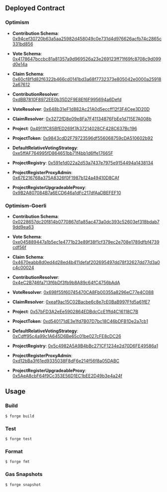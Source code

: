 
## Deployed Contract

### Optimism
* **Contribution Schema**: [0x94cef30720b63a5aa25982d458049c0e731d4d976626acfb74c2865c331bd856](https://optimism.easscan.org/schema/view/0x94cef30720b63a5aa25982d458049c0e731d4d976626acfb74c2865c331bd856)
* **Vote Schema**: [0x4178647bccbc81a81357a9d969526a23e269123ff71f69fc8708c9d099d0e14a](https://optimism.easscan.org/schema/view/0x4178647bccbc81a81357a9d969526a23e269123ff71f69fc8708c9d099d0e14a)
* **Claim Schema**: [0x60cf8f1d82f6322b466cd0141bd3a68f7732373e805042e0000a259182a67612](https://optimism.easscan.org/schema/view/0x60cf8f1d82f6322b466cd0141bd3a68f7732373e805042e0000a259182a67612)


* **ContributionResolver**: [0xdBB7810F8972EE0b35D2F9E8Ef6F995694a6Defd](https://optimistic.etherscan.io/address/0xdBB7810F8972EE0b35D2F9E8Ef6F995694a6Defd)
* **VoteResolver**: [0x648b31eF1d882Ac21A0d5eccff12f3F4Cee3D20D](https://optimistic.etherscan.io/address/0x648b31eF1d882Ac21A0d5eccff12f3F4Cee3D20D)
* **ClaimResolver**: [0x3272fD8e09e8Fa7F41134876FbEe1d715E7A008b](https://optimistic.etherscan.io/address/0x3272fD8e09e8Fa7F41134876FbEe1d715E7A008b)
* **Project**: [0x4911fC85BfED269f7A37214028CF428C637Bc196](https://optimistic.etherscan.io/address/0x4911fC85BfED269f7A37214028CF428C637Bc196)
* **ProjectToken**: [0x9843cdD2F79723596df556068759cDA510602b92](https://optimistic.etherscan.io/address/0x9843cdD2F79723596df556068759cDA510602b92)
* **DefaultRelativeVotingStrategy**: [0xe5ffAF764995fD864651bb71f4bb1d6ffe17665F](https://optimistic.etherscan.io/address/0xe5ffAF764995fD864651bb71f4bb1d6ffe17665F)
* **ProjectRegistry**: [0x591e1d022a2d53a7437e7975e9154494a1438134](https://optimistic.etherscan.io/address/0x591e1d022a2d53a7437e7975e9154494a1438134)
* **ProjectRegisterProxyAdmin**: [0x67E216768a375A8326f0F1987b124a49410D8CAf](https://optimistic.etherscan.io/address/0x67E216768a375A8326f0F1987b124a49410D8CAf)
* **ProjectRegisterUpgradeableProxy**: [0x9B2A807084B7a6ECD646a1dFc217dfAaDBEFEF10](https://optimistic.etherscan.io/address/0x9B2A807084B7a6ECD646a1dFc217dfAaDBEFEF10)

### Optimism-Goerli
* **Contribution Schema**: [0x0228657dc20f814b0770867d1a85ac473a0dc393c52603ef318bdab79dd9ea63](https://optimism-goerli-bedrock.easscan.org/schema/view/0x0228657dc20f814b0770867d1a85ac473a0dc393c52603ef318bdab79dd9ea63)
* **Vote Schema**: [0xe045889447a1b5ec1e4771b23e89f38f1cf379ec2e708e1789dfbf4739cdf56f](https://optimism-goerli-bedrock.easscan.org/schema/view/0xe045889447a1b5ec1e4771b23e89f38f1cf379ec2e708e1789dfbf4739cdf56f)
* **Claim Schema**: [0x4670eabb8d0ed4d28ed4b411defaf202695497dd78f32627dd77d3a0c4c00024](https://optimism-goerli-bedrock.easscan.org/schema/view/0x4670eabb8d0ed4d28ed4b411defaf202695497dd78f32627dd77d3a0c4c00024)


* **ContributionResolver**: [0x4eC2B746fa713f6bDf3fb9b8A89c64fC4756bAdA](https://goerli-optimism.etherscan.io/address/0x4eC2B746fa713f6bDf3fb9b8A89c64fC4756bAdA)
* **VoteResolver**: [0x698f55f60745470CA8Fb00355a8296eC77e4C088](https://goerli-optimism.etherscan.io/address/0x698f55f60745470CA8Fb00355a8296eC77e4C088)
* **ClaimResolver**: [0xeaf9ac15C02Bacbe6c8e7cE0BaB997Ffd5a61fE7](https://goerli-optimism.etherscan.io/address/0xeaf9ac15C02Bacbe6c8e7cE0BaB997Ffd5a61fE7)
* **Project**: [0x57bFD3A2eEe5902864EDBdcCcE1ffd4C16118C7B](https://goerli-optimism.etherscan.io/address/0x168dEF42CdD95b574c704a7d00284e5c81514e59)
* **ProjectToken**: [0xd540171dE3e1fd7B07D7bc18C46bDFB1De2a7cb1](https://goerli-optimism.etherscan.io/address/0x16E0259f2878ad6668aaDEb671cA5be1EA8615DB)
* **DefaultRelativeVotingStrategy**: [0xCdff95c4a99c1A645D6Be65c01be027cFE8cDC26](https://goerli-optimism.etherscan.io/address/0xCdff95c4a99c1A645D6Be65c01be027cFE8cDC26)
* **ProjectRegistry**: [0x5c4982A5A9B4bBc271CF1234e2d70D6FE49586a1](https://goerli-optimism.etherscan.io/address/0x5c4982A5A9B4bBc271CF1234e2d70D6FE49586a1)
* **ProjectRegisterProxyAdmin**: [0xd12bBa3f61ed9335038F8dF6e214f56f8a05DABC](https://goerli-optimism.etherscan.io/address/0xd12bBa3f61ed9335038F8dF6e214f56f8a05DABC)
* **ProjectRegisterUpgradeableProxy**: [0x5AeA8cbF64f9Cc353E56D1EC1bEE2D49b3e4a24f](https://goerli-optimism.etherscan.io/address/0x5AeA8cbF64f9Cc353E56D1EC1bEE2D49b3e4a24f)

## Usage

### Build

```shell
$ forge build
```

### Test

```shell
$ forge test
```

### Format

```shell
$ forge fmt
```

### Gas Snapshots

```shell
$ forge snapshot
```
